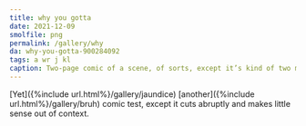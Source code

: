 ```yaml
---
title: why you gotta
date: 2021-12-09
smolfile: png
permalink: /gallery/why
da: why-you-gotta-900284092
tags: a wr j kl
caption: Two-page comic of a scene, of sorts, except it’s kind of two much longer scenes in a hamfisted trenchcoat and the author doesn’t like it and subsequently doesn’t feel like writing out a full caption.
---
```

[Yet]({%include url.html%}/gallery/jaundice) [another]({%include url.html%}/gallery/bruh) comic test, except it cuts abruptly and makes little sense out of context.